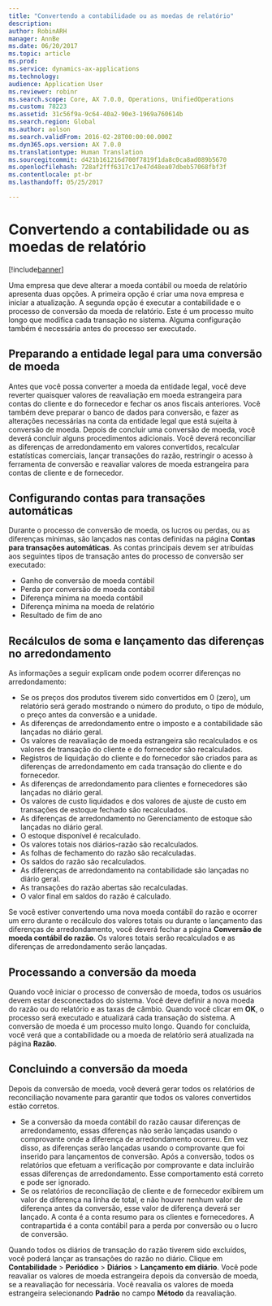 ```yaml
---
title: "Convertendo a contabilidade ou as moedas de relatório"
description: 
author: RobinARH
manager: AnnBe
ms.date: 06/20/2017
ms.topic: article
ms.prod: 
ms.service: dynamics-ax-applications
ms.technology: 
audience: Application User
ms.reviewer: robinr
ms.search.scope: Core, AX 7.0.0, Operations, UnifiedOperations
ms.custom: 78223
ms.assetid: 31c56f9a-9c64-40a2-90e3-1969a760614b
ms.search.region: Global
ms.author: aolson
ms.search.validFrom: 2016-02-28T00:00:00.000Z
ms.dyn365.ops.version: AX 7.0.0
ms.translationtype: Human Translation
ms.sourcegitcommit: d421b161216d700f7819f1da8c0ca8ad089b5670
ms.openlocfilehash: 728af2fff6317c17e47d48ea07dbeb57068fbf3f
ms.contentlocale: pt-br
ms.lasthandoff: 05/25/2017

---
```


# <a name="convert-accounting-or-reporting-currencies"></a>Convertendo a contabilidade ou as moedas de relatório

[!include[banner](../includes/banner.md)]




Uma empresa que deve alterar a moeda contábil ou moeda de relatório apresenta duas opções. A primeira opção é criar uma nova empresa e iniciar a atualização. A segunda opção é executar a contabilidade e o processo de conversão da moeda de relatório. Este é um processo muito longo que modifica cada transação no sistema. Alguma configuração também é necessária antes do processo ser executado.

## <a name="preparing-the-legal-entity-for-currency-conversion"></a>Preparando a entidade legal para uma conversão de moeda
Antes que você possa converter a moeda da entidade legal, você deve reverter quaisquer valores de reavaliação em moeda estrangeira para contas do cliente e do fornecedor e fechar os anos fiscais anteriores. Você também deve preparar o banco de dados para conversão, e fazer as alterações necessárias na conta da entidade legal que está sujeita à conversão de moeda. Depois de concluir uma conversão de moeda, você deverá concluir alguns procedimentos adicionais. Você deverá reconciliar as diferenças de arredondamento em valores convertidos, recalcular estatísticas comerciais, lançar transações do razão, restringir o acesso à ferramenta de conversão e reavaliar valores de moeda estrangeira para contas de cliente e de fornecedor.

## <a name="setting-up-accounts-for-automatic-transactions"></a>Configurando contas para transações automáticas
Durante o processo de conversão de moeda, os lucros ou perdas, ou as diferenças mínimas, são lançados nas contas definidas na página **Contas para transações automáticas**. As contas principais devem ser atribuídas aos seguintes tipos de transação antes do processo de conversão ser executado:

-   Ganho de conversão de moeda contábil
-   Perda por conversão de moeda contábil
-   Diferença mínima na moeda contábil
-   Diferença mínima na moeda de relatório
-   Resultado de fim de ano

## <a name="posting-rounding-differences-and-sum-recalculations"></a>Recálculos de soma e lançamento das diferenças no arredondamento
As informações a seguir explicam onde podem ocorrer diferenças no arredondamento:

-   Se os preços dos produtos tiverem sido convertidos em 0 (zero), um relatório será gerado mostrando o número do produto, o tipo de módulo, o preço antes da conversão e a unidade.
-   As diferenças de arredondamento entre o imposto e a contabilidade são lançadas no diário geral.
-   Os valores de reavaliação de moeda estrangeira são recalculados e os valores de transação do cliente e do fornecedor são recalculados.
-   Registros de liquidação do cliente e do fornecedor são criados para as diferenças de arredondamento em cada transação do cliente e do fornecedor.
-   As diferenças de arredondamento para clientes e fornecedores são lançadas no diário geral.
-   Os valores de custo liquidados e dos valores de ajuste de custo em transações de estoque fechado são recalculados.
-   As diferenças de arredondamento no Gerenciamento de estoque são lançadas no diário geral.
-   O estoque disponível é recalculado.
-   Os valores totais nos diários-razão são recalculados.
-   As folhas de fechamento do razão são recalculadas.
-   Os saldos do razão são recalculados.
-   As diferenças de arredondamento na contabilidade são lançadas no diário geral.
-   As transações do razão abertas são recalculadas.
-   O valor final em saldos do razão é calculado.

Se você estiver convertendo uma nova moeda contábil do razão e ocorrer um erro durante o recálculo dos valores totais ou durante o lançamento das diferenças de arredondamento, você deverá fechar a página **Conversão de moeda contábil do razão**. Os valores totais serão recalculados e as diferenças de arredondamento serão lançadas.

## <a name="processing-the-currency-conversion"></a>Processando a conversão da moeda
Quando você iniciar o processo de conversão de moeda, todos os usuários devem estar desconectados do sistema. Você deve definir a nova moeda do razão ou do relatório e as taxas de câmbio. Quando você clicar em **OK**, o processo será executado e atualizará cada transação do sistema. A conversão de moeda é um processo muito longo. Quando for concluída, você verá que a contabilidade ou a moeda de relatório será atualizada na página **Razão**.

## <a name="completing-the-currency-conversion"></a>Concluindo a conversão da moeda
Depois da conversão de moeda, você deverá gerar todos os relatórios de reconciliação novamente para garantir que todos os valores convertidos estão corretos.

-   Se a conversão da moeda contábil do razão causar diferenças de arredondamento, essas diferenças não serão lançadas usando o comprovante onde a diferença de arredondamento ocorreu. Em vez disso, as diferenças serão lançadas usando o comprovante que foi inserido para lançamentos de conversão. Após a conversão, todos os relatórios que efetuam a verificação por comprovante e data incluirão essas diferenças de arredondamento. Esse comportamento está correto e pode ser ignorado.
-   Se os relatórios de reconciliação de cliente e de fornecedor exibirem um valor de diferença na linha de total, e não houver nenhum valor de diferença antes da conversão, esse valor de diferença deverá ser lançado. A conta é a conta resumo para os clientes e fornecedores. A contrapartida é a conta contábil para a perda por conversão ou o lucro de conversão.

Quando todos os diários de transação do razão tiverem sido excluídos, você poderá lançar as transações do razão no diário. Clique em **Contabilidade** &gt; **Periódico** &gt; **Diários** &gt; **Lançamento em diário**. Você pode reavaliar os valores de moeda estrangeira depois da conversão de moeda, se a reavaliação for necessária. Você reavalia os valores de moeda estrangeira selecionando **Padrão** no campo **Método** da reavaliação.





